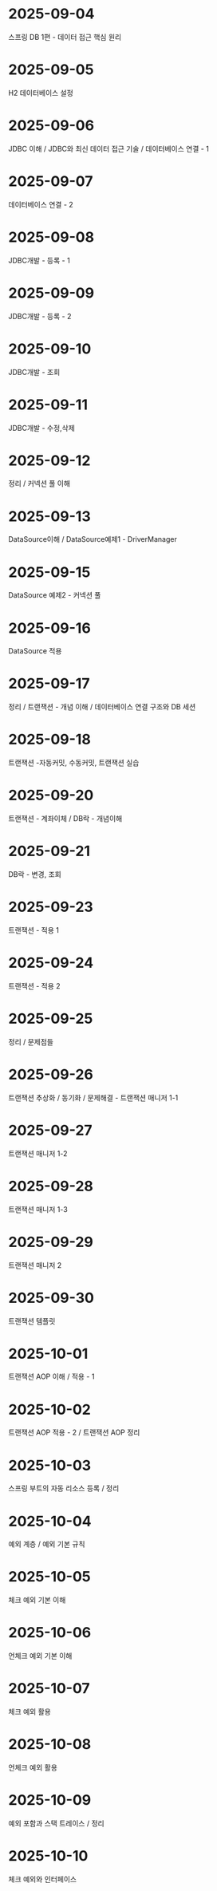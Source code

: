 # 2025-09-04
스프링 DB 1편 - 데이터 접근 핵심 원리
# 2025-09-05
H2 데이터베이스 설정
# 2025-09-06
JDBC 이해 /
JDBC와 최신 데이터 접근 기술 /
데이터베이스 연결 - 1
# 2025-09-07
데이터베이스 연결 - 2
# 2025-09-08
JDBC개발 - 등록 - 1
# 2025-09-09
JDBC개발 - 등록 - 2
# 2025-09-10
JDBC개발 - 조회
# 2025-09-11
JDBC개발 - 수정,삭제
# 2025-09-12
정리 / 커넥션 풀 이해
# 2025-09-13
DataSource이해 / DataSource예제1 - DriverManager
# 2025-09-15
DataSource 예제2 - 커넥션 풀
# 2025-09-16
DataSource 적용
# 2025-09-17
정리 / 트랜잭션 - 개념 이해 / 데이터베이스 연결 구조와 DB 세션
# 2025-09-18
트랜잭션 -자동커밋, 수동커밋, 트랜잭션 실습
# 2025-09-20
트랜잭션 - 계좌이체 / DB락 - 개념이해
# 2025-09-21
DB락 - 변경, 조회
# 2025-09-23
트랜잭션 - 적용 1
# 2025-09-24
트랜잭션 - 적용 2
# 2025-09-25
정리 / 문제점들
# 2025-09-26
트랜잭션 추상화 / 동기화 / 문제해결 - 트랜잭션 매니저 1-1
# 2025-09-27
트랜잭션 매니저 1-2
# 2025-09-28
트랜잭션 매니저 1-3
# 2025-09-29
트랜잭션 매니저 2
# 2025-09-30
트랜잭션 템플릿
# 2025-10-01
트랜잭션 AOP 이해 / 적용 - 1
# 2025-10-02
트랜잭션 AOP 적용 - 2 / 트랜잭션 AOP 정리
# 2025-10-03
스프링 부트의 자동 리소스 등록 / 정리
# 2025-10-04
예외 계층 / 예외 기본 규칙
# 2025-10-05
체크 예외 기본 이해
# 2025-10-06
언체크 예외 기본 이해
# 2025-10-07
체크 예외 활용
# 2025-10-08
언체크 예외 활용
# 2025-10-09
예외 포함과 스택 트레이스 / 정리
# 2025-10-10
체크 예외와 인터페이스 

